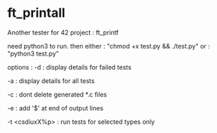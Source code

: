# ft_printall
Another tester for 42 project : ft_printf

need python3 to run.
then either : "chmod +x test.py && ./test.py"
or : "python3 test.py"

options :
   -d : display details for failed tests
   
   -a : display details for all tests
   
   -c : dont delete generated *.c files
   
   -e : add '$' at end of output lines
   
   -t <csdiuxX%p> : run tests for selected types only
